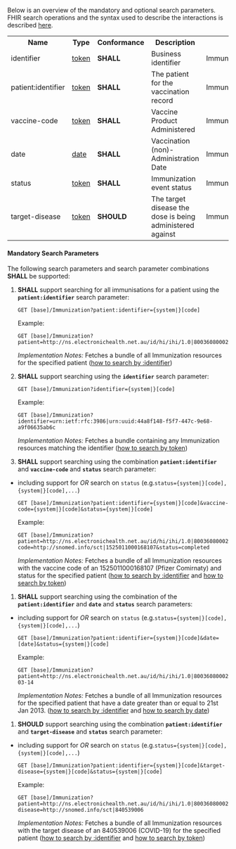 Below is an overview of the mandatory and optional search parameters. FHIR search operations and the syntax used to describe the interactions is described <a href="http://hl7.org/fhir/R4/search.html">here</a>.

<table class="list" width="100%">
<tbody>
  <tr>
    <th>Name</th>
    <th>Type</th>
    <th>Conformance</th>
    <th>Description</th>
    <th>Path</th>
  </tr>
  <tr>
        <td>identifier</td>
        <td><a href="http://hl7.org/fhir/search.html#token">token</a></td>
        <td><b>SHALL</b></td>
        <td>Business identifier</td>
        <td>Immunization.identifier</td>
  </tr>
  <tr>
        <td>patient:identifier</td>
        <td><a href="https://build.fhir.org/search.html#token">token</a></td>
        <td><b>SHALL</b></td>
        <td>The patient for the vaccination record</td>
        <td>Immunization.subject.identifier</td>
  </tr>
  <tr>
        <td>vaccine-code</td>
        <td><a href="http://hl7.org/fhir/search.html#token">token</a></td>
        <td><b>SHALL</b></td>
        <td>Vaccine Product Administered</td>
        <td>Immunization.vaccineCode</td>
  </tr>
  <tr>
        <td>date</td>
        <td><a href="http://hl7.org/fhir/search.html#date">date</a></td>
        <td><b>SHALL</b></td>
        <td>Vaccination (non)-Administration Date</td>
        <td>Immunization.occurrence</td>
  </tr>
  <tr>
        <td>status</td>
        <td><a href="https://build.fhir.org/search.html#token">token</a></td>        
        <td><b>SHALL</b></td>
        <td>Immunization event status</td>
        <td>Immunization.status</td>
  </tr>
  <tr>
        <td>target-disease</td>
        <td><a href="https://build.fhir.org/search.html#token">token</a></td>        
        <td><b>SHOULD</b></td>
        <td>The target disease the dose is being administered against</td>
        <td>Immunization.protocolApplied.targetDisease</td>
  </tr>
 </tbody>
</table>


#### Mandatory Search Parameters

The following search parameters and search parameter combinations **SHALL** be supported:

1. **SHALL** support searching for all immunisations for a patient using the **`patient:identifier`** search parameter:

    `GET [base]/Immunization?patient:identifier={system|}[code]`

    Example:
    ~~~
    GET [base]/Immunization?patient=http://ns.electronichealth.net.au/id/hi/ihi/1.0|8003608000228437
    ~~~
    *Implementation Notes:* Fetches a bundle of all Immunization resources for the specified patient ([how to search by :identifier](http://hl7.org/fhir/R4/search.html#reference))


1. **SHALL** support searching using the **`identifier`** search parameter:

     `GET [base]/Immunization?identifier={system|}[code]`

    Example:
    ~~~
    GET [base]/Immunization?identifier=urn:ietf:rfc:3986|urn:uuid:44a8f148-f5f7-447c-9e68-a9f06635ab6c
    ~~~
     *Implementation Notes:* Fetches a bundle containing any Immunization resources matching the identifier ([how to search by token](http://hl7.org/fhir/search.html#token))


1. **SHALL** support searching using the combination **`patient:identifier`** and **`vaccine-code`** and **`status`** search parameter:
- including support for *OR* search on `status` (e.g.`status={system|}[code],{system|}[code],...`)

    `GET [base]/Immunization?patient:identifier={system|}[code]&vaccine-code={system|}[code]&status={system|}[code]`

    Example:
    ~~~
    GET [base]/Immunization?patient=http://ns.electronichealth.net.au/id/hi/ihi/1.0|8003608000228437&vaccine-code=http://snomed.info/sct|1525011000168107&status=completed
    ~~~
    *Implementation Notes:* Fetches a bundle of all Immunization resources with the vaccine code of an 1525011000168107 (Pfizer Comirnaty) and status for the specified patient ([how to search by :identifier](http://hl7.org/fhir/R4/search.html#reference) and [how to search by token](http://hl7.org/fhir/search.html#token))


1. **SHALL** support searching using the combination of the **`patient:identifier`** and **`date`** and **`status`** search parameters:
- including support for *OR* search on `status` (e.g.`status={system|}[code],{system|}[code],...`)

    `GET [base]/Immunization?patient:identifier={system|}[code]&date=[date]&status={system|}[code]`

    Example:
    ~~~
    GET [base]/Immunization?patient=http://ns.electronichealth.net.au/id/hi/ihi/1.0|8003608000228437&date=ge2013-03-14
    ~~~
    *Implementation Notes:* Fetches a bundle of all Immunization resources for the specified patient that have a date greater than or equal to 21st Jan 2013. ([how to search by :identifier](http://hl7.org/fhir/R4/search.html#reference) and [how to search by date](http://hl7.org/fhir/R4/search.html#date))
    
    
1. **SHOULD** support searching using the combination **`patient:identifier`** and **`target-disease`** and **`status`** search parameter:
- including support for *OR* search on `status` (e.g.`status={system|}[code],{system|}[code],...`)

    `GET [base]/Immunization?patient:identifier={system|}[code]&target-disease={system|}[code]&status={system|}[code]`

    Example:
    ~~~
    GET [base]/Immunization?patient=http://ns.electronichealth.net.au/id/hi/ihi/1.0|8003608000228437&target-disease=http://snomed.info/sct|840539006
    ~~~
    *Implementation Notes:* Fetches a bundle of all Immunization resources with the target disease of an 840539006 (COVID-19) for the specified patient ([how to search by :identifier](http://hl7.org/fhir/R4/search.html#reference) and [how to search by token](http://hl7.org/fhir/search.html#token))
